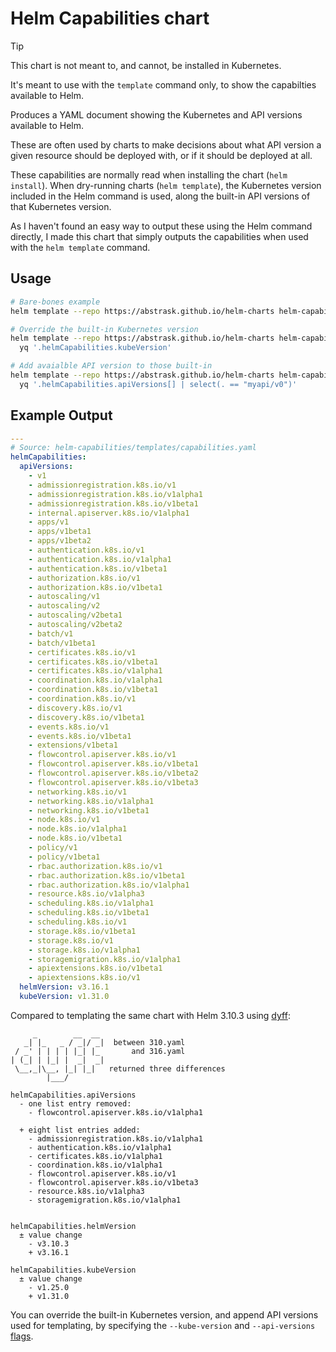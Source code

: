 # Helm Capabilities chart

> [!TIP]
> This chart is not meant to, and cannot, be installed in Kubernetes.
>
> It's meant to use with the `template` command only, to show the capabilties available to Helm.

Produces a YAML document showing the Kubernetes and API versions available to Helm.

These are often used by charts to make decisions about what API version a given resource should be deployed with, or if it should be deployed at all.

These capabilities are normally read when installing the chart (`helm install`). When dry-running charts (`helm template`), the Kubernetes version included in the Helm command is used, along the built-in API versions of that Kubernetes version.

As I haven't found an easy way to output these using the Helm command directly, I made this chart that simply outputs the capabilities when used with the `helm template` command.

## Usage

```bash
# Bare-bones example
helm template --repo https://abstrask.github.io/helm-charts helm-capabilities

# Override the built-in Kubernetes version
helm template --repo https://abstrask.github.io/helm-charts helm-capabilities --kube-version 1.20 | \
  yq '.helmCapabilities.kubeVersion'

# Add avaialble API version to those built-in
helm template --repo https://abstrask.github.io/helm-charts helm-capabilities --api-versions myapi/v0 | \
  yq '.helmCapabilities.apiVersions[] | select(. == "myapi/v0")'

```
## Example Output

```yaml
---
# Source: helm-capabilities/templates/capabilities.yaml
helmCapabilities:
  apiVersions:
    - v1
    - admissionregistration.k8s.io/v1
    - admissionregistration.k8s.io/v1alpha1
    - admissionregistration.k8s.io/v1beta1
    - internal.apiserver.k8s.io/v1alpha1
    - apps/v1
    - apps/v1beta1
    - apps/v1beta2
    - authentication.k8s.io/v1
    - authentication.k8s.io/v1alpha1
    - authentication.k8s.io/v1beta1
    - authorization.k8s.io/v1
    - authorization.k8s.io/v1beta1
    - autoscaling/v1
    - autoscaling/v2
    - autoscaling/v2beta1
    - autoscaling/v2beta2
    - batch/v1
    - batch/v1beta1
    - certificates.k8s.io/v1
    - certificates.k8s.io/v1beta1
    - certificates.k8s.io/v1alpha1
    - coordination.k8s.io/v1alpha1
    - coordination.k8s.io/v1beta1
    - coordination.k8s.io/v1
    - discovery.k8s.io/v1
    - discovery.k8s.io/v1beta1
    - events.k8s.io/v1
    - events.k8s.io/v1beta1
    - extensions/v1beta1
    - flowcontrol.apiserver.k8s.io/v1
    - flowcontrol.apiserver.k8s.io/v1beta1
    - flowcontrol.apiserver.k8s.io/v1beta2
    - flowcontrol.apiserver.k8s.io/v1beta3
    - networking.k8s.io/v1
    - networking.k8s.io/v1alpha1
    - networking.k8s.io/v1beta1
    - node.k8s.io/v1
    - node.k8s.io/v1alpha1
    - node.k8s.io/v1beta1
    - policy/v1
    - policy/v1beta1
    - rbac.authorization.k8s.io/v1
    - rbac.authorization.k8s.io/v1beta1
    - rbac.authorization.k8s.io/v1alpha1
    - resource.k8s.io/v1alpha3
    - scheduling.k8s.io/v1alpha1
    - scheduling.k8s.io/v1beta1
    - scheduling.k8s.io/v1
    - storage.k8s.io/v1beta1
    - storage.k8s.io/v1
    - storage.k8s.io/v1alpha1
    - storagemigration.k8s.io/v1alpha1
    - apiextensions.k8s.io/v1beta1
    - apiextensions.k8s.io/v1
  helmVersion: v3.16.1
  kubeVersion: v1.31.0
```

Compared to templating the same chart with Helm 3.10.3 using [dyff](https://github.com/homeport/dyff):

```plain
     _        __  __
   _| |_   _ / _|/ _|  between 310.yaml
 / _' | | | | |_| |_       and 316.yaml
| (_| | |_| |  _|  _|
 \__,_|\__, |_| |_|   returned three differences
        |___/

helmCapabilities.apiVersions
  - one list entry removed:
    - flowcontrol.apiserver.k8s.io/v1alpha1

  + eight list entries added:
    - admissionregistration.k8s.io/v1alpha1
    - authentication.k8s.io/v1alpha1
    - certificates.k8s.io/v1alpha1
    - coordination.k8s.io/v1alpha1
    - flowcontrol.apiserver.k8s.io/v1
    - flowcontrol.apiserver.k8s.io/v1beta3
    - resource.k8s.io/v1alpha3
    - storagemigration.k8s.io/v1alpha1


helmCapabilities.helmVersion
  ± value change
    - v3.10.3
    + v3.16.1

helmCapabilities.kubeVersion
  ± value change
    - v1.25.0
    + v1.31.0
```

You can override the built-in Kubernetes version, and append API versions used for templating, by specifying the `--kube-version` and `--api-versions` [flags](https://helm.sh/docs/helm/helm_template/).

